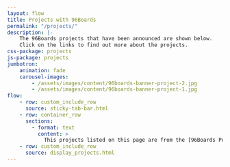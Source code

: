 ```yaml
---
layout: flow
title: Projects with 96Boards
permalink: "/projects/"
description: |-
    The 96Boards projects that have been announced are shown below.
    Click on the links to find out more about the projects.
css-package: projects
js-package: projects
jumbotron:
    animation: fade
    carousel-images:
        - /assets/images/content/96boards-banner-project-2.jpg
        - /assets/images/content/96boards-banner-project-1.jpg
flow:
    - row: custom_include_row
      source: sticky-tab-bar.html
    - row: container_row
      sections:
        - format: text
          content: >
            This projects listed on this page are from the [96Boards Projects Github](https://github.com/96boards-projects) where you can submit a project to be listed on here by creating a pull request. Project submissions are always welcome. For instructions on how to submit your 96Boards projects and/or contribute to already existing projects, please [click here](/projects/submit/).
    - row: custom_include_row
      source: display_projects.html
---
```


